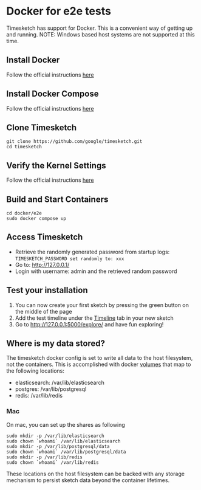# Docker for e2e tests

Timesketch has support for Docker. This is a convenient way of getting up and running.
NOTE: Windows based host systems are not supported at this time.

## Install Docker

Follow the official instructions [here](https://www.docker.com/community-edition)

## Install Docker Compose

Follow the official instructions [here](https://docs.docker.com/compose/install/)

## Clone Timesketch

```shell
git clone https://github.com/google/timesketch.git
cd timesketch
```

## Verify the Kernel Settings

Follow the official instructions [here](https://www.elastic.co/guide/en/elasticsearch/reference/6.4/docker.html#docker-cli-run-prod-mode)

## Build and Start Containers

```shell
cd docker/e2e
sudo docker compose up
```

## Access Timesketch

* Retrieve the randomly generated password from startup logs: `TIMESKETCH_PASSWORD set randomly to: xxx`
* Go to: http://127.0.0.1/
* Login with username: admin and the retrieved random password

## Test your installation

1. You can now create your first sketch by pressing the green button on the middle of the page
2. Add the test timeline under the [Timeline](http://127.0.0.1:5000/sketch/1/timelines/) tab in your new sketch
3. Go to http://127.0.0.1:5000/explore/ and have fun exploring!

## Where is my data stored?

The timesketch docker config is set to write all data to the host filesystem, not the containers.  This is accomplished with docker [volumes](https://docs.docker.com/engine/admin/volumes/volumes/) that map to the following locations:

* elasticsearch: /var/lib/elasticsearch
* postgres: /var/lib/postgresql
* redis: /var/lib/redis

### Mac

On mac, you can set up the shares as following

```shell
sudo mkdir -p /var/lib/elasticsearch
sudo chown `whoami` /var/lib/elasticsearch
sudo mkdir -p /var/lib/postgresql/data
sudo chown `whoami` /var/lib/postgresql/data
sudo mkdir -p /var/lib/redis
sudo chown `whoami` /var/lib/redis
```

These locations on the host filesystem can be backed with any storage mechanism to persist sketch data beyond the container lifetimes.
